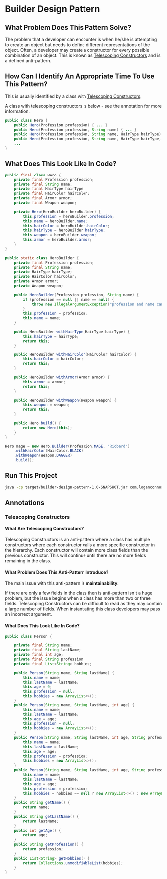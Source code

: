 # Builder Design Pattern

## What Problem Does This Pattern Solve?

The problem that a developer can encounter is when he/she is attempting to create an object but needs to define different representations of the object. Often, a developer may create a constructor for every possible combination of an object. This is known as [Telescoping Constructors](#Telescoping-Constructors) and is a defined anti-pattern.

## How Can I Identify An Appropriate Time To Use This Pattern?

This is usually identified by a class with [Telescoping Constructors](#Telescoping-Constructors).

A class with telescoping constructors is below - see the annotation for more information.

```java
public class Hero {
    public Hero(Profession profession) { ... }
    public Hero(Profession profession, String name) { ... }
    public Hero(Profession profession, String name, HairType hairType) { ... }
    public Hero(Profession profession, String name, HairType hairType, HairColor hairColor) { ... }
    ...
}
```

## What Does This Look Like In Code?

```java
public final class Hero {
    private final Profession profession;
    private final String name;
    private final HairType hairType;
    private final HairColor hairColor;
    private final Armor armor;
    private final Weapon weapon;

    private Hero(HeroBuilder heroBuilder) {
        this.profession = heroBuilder.profession;
        this.name = heroBuilder.name;
        this.hairColor = heroBuilder.hairColor;
        this.hairType = heroBuilder.hairType;
        this.weapon = heroBuilder.weapon;
        this.armor = heroBuilder.armor;
    }
}
```

```java
public static class HeroBuilder {
    private final Profession profession;
    private final String name;
    private HairType hairType;
    private HairColor hairColor;
    private Armor armor;
    private Weapon weapon;

    public HeroBuilder(Profession profession, String name) {
        if (profession == null || name == null) {
            throw new IllegalArgumentException("profession and name can not be null");
        }
        this.profession = profession;
        this.name = name;
    }

    public HeroBuilder withHairType(HairType hairType) {
        this.hairType = hairType;
        return this;
    }

    public HeroBuilder withHairColor(HairColor hairColor) {
        this.hairColor = hairColor;
        return this;
    }

    public HeroBuilder withArmor(Armor armor) {
        this.armor = armor;
        return this;
    }

    public HeroBuilder withWeapon(Weapon weapon) {
        this.weapon = weapon;
        return this;
    }

    public Hero build() {
        return new Hero(this);
    }
}
```

```java
Hero mage = new Hero.Builder(Profession.MAGE, "Riobard")
    .withHairColor(HairColor.BLACK)
    .withWeapon(Weapon.DAGGER)
    .build();
```

## Run This Project
```bash
java -cp target/builder-design-pattern-1.0-SNAPSHOT.jar com.loganconnor44.App
```




## Annotations

### Telescoping Constructors

#### What Are Telescoping Constructors?

Telescoping Constructors is an anti-pattern where a class has multiple constructors where each constructor calls a more specific constructor in the hierarchy. Each constructor will contain more class fields than the previous constructor. This will continue until there are no more fields remaining in the class.

#### What Problem Does This Anti-Pattern Introduce?

The main issue with this anti-pattern is **maintainability**.

If there are only a few fields in the class then is anti-pattern isn't a huge problem, but the issue begins when a class has more than two or three fields. Telescoping Constructors can be difficult to read as they may contain a large number of fields. When instantiating this class developers may pass an incorrect argument.

#### What Does This Look Like In Code?

```java
public class Person {

    private final String name;
    private final String lastName;
    private final int age;
    private final String profession;
    private final List<String> hobbies;

    public Person(String name, String lastName) {
        this.name = name;
        this.lastName = lastName;
        this.age = 0;
        this.profession = null;
        this.hobbies = new ArrayList<>();
    }
    public Person(String name, String lastName, int age) {
        this.name = name;
        this.lastName = lastName;
        this.age = age;
        this.profession = null;
        this.hobbies = new ArrayList<>();
    }
    public Person(String name, String lastName, int age, String profession) {
        this.name = name;
        this.lastName = lastName;
        this.age = age;
        this.profession = profession;
        this.hobbies = new ArrayList<>();
    }
    public Person(String name, String lastName, int age, String profession, List<String> hobbies) {
        this.name = name;
        this.lastName = lastName;
        this.age = age;
        this.profession = profession;
        this.hobbies = hobbies == null ? new ArrayList<>() : new ArrayList<>(hobbies);
    }
    public String getName() {
        return name;
    }
    public String getLastName() {
        return lastName;
    }
    public int getAge() {
        return age;
    }
    public String getProfession() {
        return profession;
    }
    public List<String> getHobbies() {
        return Collections.unmodifiableList(hobbies);
    }
}
```